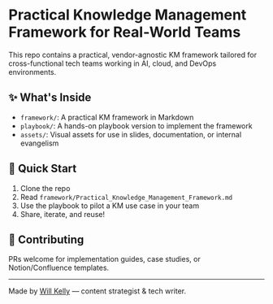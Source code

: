 # Practical Knowledge Management Framework for Real-World Teams

This repo contains a practical, vendor-agnostic KM framework tailored for cross-functional tech teams working in AI, cloud, and DevOps environments.

## ✨ What's Inside

- `framework/`: A practical KM framework in Markdown
- `playbook/`: A hands-on playbook version to implement the framework
- `assets/`: Visual assets for use in slides, documentation, or internal evangelism

## 📌 Quick Start

1. Clone the repo
2. Read `framework/Practical_Knowledge_Management_Framework.md`
3. Use the playbook to pilot a KM use case in your team
4. Share, iterate, and reuse!

## 🤝 Contributing

PRs welcome for implementation guides, case studies, or Notion/Confluence templates.

---

Made by [Will Kelly](https://linkedin.com/in/willkelly) — content strategist & tech writer.
